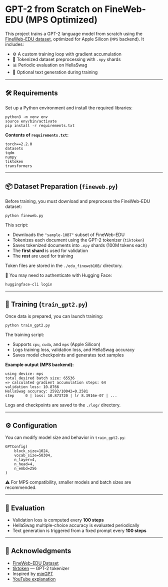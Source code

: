 # GPT-2 from Scratch on FineWeb-EDU (MPS Optimized)

This project trains a GPT-2 language model from scratch using the [FineWeb-EDU dataset](https://huggingface.co/datasets/HuggingFaceFW/fineweb-edu), optimized for Apple Silicon (`MPS` backend). It includes:

- ⚙️ A custom training loop with gradient accumulation  
- 💾 Tokenized dataset preprocessing with `.npy` shards  
- 📊 Periodic evaluation on HellaSwag  
- 🧪 Optional text generation during training  

---

## 🛠️ Requirements

Set up a Python environment and install the required libraries:

<pre><code>python3 -m venv env
source env/bin/activate
pip install -r requirements.txt
</code></pre>

**Contents of `requirements.txt`:**

<pre><code>torch==2.2.0
datasets
tqdm
numpy
tiktoken
transformers
</code></pre>

---

## 📦 Dataset Preparation (`fineweb.py`)

Before training, you must download and preprocess the FineWeb-EDU dataset:

<pre><code>python fineweb.py
</code></pre>

This script:

- Downloads the `"sample-10BT"` subset of FineWeb-EDU  
- Tokenizes each document using the GPT-2 tokenizer (`tiktoken`)  
- Saves tokenized documents into `.npy` shards (100M tokens each)  
- The **first shard** is used for validation  
- The **rest** are used for training  

Token files are stored in the `./edu_fineweb10B/` directory.

🔐 You may need to authenticate with Hugging Face:

<pre><code>huggingface-cli login
</code></pre>

---

## 🚀 Training (`train_gpt2.py`)

Once data is prepared, you can launch training:

<pre><code>python train_gpt2.py
</code></pre>

The training script:

- Supports `cpu`, `cuda`, and `mps` (Apple Silicon)  
- Logs training loss, validation loss, and HellaSwag accuracy  
- Saves model checkpoints and generates text samples  

**Example output (MPS backend):**

<pre><code>using device: mps
total desired batch size: 65536
=&gt; calculated gradient accumulation steps: 64
validation loss: 10.8766
HellaSwag accuracy: 2592/10042=0.2581
step     0 | loss: 10.873720 | lr 8.3916e-07 | ...
</code></pre>

Logs and checkpoints are saved to the `./log/` directory.

---

## ⚙️ Configuration

You can modify model size and behavior in `train_gpt2.py`:

<pre><code>GPTConfig(
    block_size=1024,
    vocab_size=50304,
    n_layer=4,
    n_head=4,
    n_embd=256
)
</code></pre>

⚠️ For MPS compatibility, smaller models and batch sizes are recommended.

---

## 🧪 Evaluation

- Validation loss is computed every **100 steps**  
- HellaSwag multiple-choice accuracy is evaluated periodically  
- Text generation is triggered from a fixed prompt every **100 steps**

---

## 🙏 Acknowledgments

- [FineWeb-EDU Dataset](https://huggingface.co/datasets/HuggingFaceFW/fineweb-edu)  
- [tiktoken](https://github.com/openai/tiktoken) — GPT-2 tokenizer  
- Inspired by [minGPT](https://github.com/karpathy/minGPT)  
- [YouTube explanation](https://youtu.be/l8pRSuU81PU?si=vR7C_bdsW6V_g9X-)
